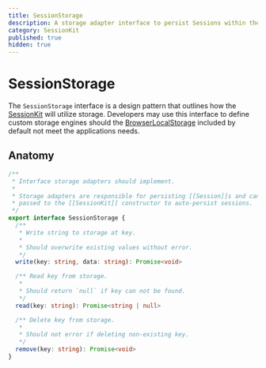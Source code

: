 ```yaml
---
title: SessionStorage
description: A storage adapter interface to persist Sessions within the SessionKit.
category: SessionKit
published: true
hidden: true
---
```


# SessionStorage

The `SessionStorage` interface is a design pattern that outlines how the [SessionKit](/docs/sessionkit/session-kit-factory) will utilize storage. Developers may use this interface to define custom storage engines should the [BrowserLocalStorage](#) included by default not meet the applications needs.

## Anatomy

```ts
/**
 * Interface storage adapters should implement.
 *
 * Storage adapters are responsible for persisting [[Session]]s and can optionally be
 * passed to the [[SessionKit]] constructor to auto-persist sessions.
 */
export interface SessionStorage {
  /**
   * Write string to storage at key.
   *
   * Should overwrite existing values without error.
   */
  write(key: string, data: string): Promise<void>

  /** Read key from storage.
   *
   * Should return `null` if key can not be found.
   */
  read(key: string): Promise<string | null>

  /** Delete key from storage.
   *
   * Should not error if deleting non-existing key.
   */
  remove(key: string): Promise<void>
}
```
